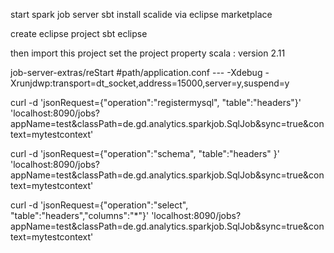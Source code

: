 start spark job server sbt
install scalide via eclipse marketplace

create eclipse project
sbt eclipse


then import this project
set the project property scala : version 2.11




job-server-extras/reStart  #path/application.conf --- -Xdebug -Xrunjdwp:transport=dt_socket,address=15000,server=y,suspend=y


 curl -d 'jsonRequest={"operation":"registermysql", "table":"headers"}' 'localhost:8090/jobs?appName=test&classPath=de.gd.analytics.sparkjob.SqlJob&sync=true&context=mytestcontext'
 
 curl -d 'jsonRequest={"operation":"schema", "table":"headers" }' 'localhost:8090/jobs?appName=test&classPath=de.gd.analytics.sparkjob.SqlJob&sync=true&context=mytestcontext'
 
curl -d 'jsonRequest={"operation":"select", "table":"headers","columns":"*"}' 'localhost:8090/jobs?appName=test&classPath=de.gd.analytics.sparkjob.SqlJob&sync=true&context=mytestcontext'
 